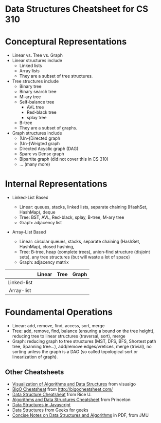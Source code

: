 # Data Structures Cheatsheet for CS 310

# Conceptural Representations

- Linear vs. Tree vs. Graph
- Linear structures include
  - Linked lists
  - Array lists
  - They are a subset of tree structures.
- Tree structures include 
  - Binary tree
  - Binary search tree
  - M-ary tree
  - Self-balance tree
    - AVL tree
    - Red-black tree
    - splay tree
  - B-tree
  - They are a subset of graphs.
- Graph structures include 
  - (Un-)Directed graph
  - (Un-)Weigted graph
  - Directed Acyclic graph (DAG)
  - Spare vs Dense graph
  - Bipartite graph (did not cover this in CS 310)
  - ... (many more)

# Internal Representations

- Linked-List Based
  - Linear: queues, stacks, linked lists, separate chaining (HashSet, HashMap), deque
  - Tree: BST, AVL, Red-black, splay, B-tree, M-ary tree
  - Graph: adjacency list
  
- Array-List Based
  - Linear: circular queues, stacks, separate chaining (HashSet, HashMap), closed hashing, 
  - Tree: B-tree, heap (complete trees), union-find structure (disjoint sets), any tree structures (but will waste a lot of space)
  - Graph: adjacency matrix
  
 |   |Linear|Tree|Graph|
 |:-:| :-:|:-:|:-:|
 |Linked-list| | | |
 |Array-list| | | |

# Foundamental Operations

- Linear: add, remove, find, access, sort, merge
- Tree: add, remove, find, balance (ensuring a bound on the tree height), reducing tree to linear structures (traversal, sort), merge
- Graph: reducing graph to tree structures (MST, DFS, BFS, Shortest path tree, Spanning tree...), add/remove edges/vretices, merge (trivial), no sorting unless the graph is a DAG (so called topological sort or linearization of graph). 
  
## Other Cheatsheets 

- [Visualization of Algorithms and Data Structures](https://visualgo.net/en) from visualgo
- [BigO Cheatsheat](http://bigocheatsheet.com/img/big-o-cheat-sheet-poster.png) from http://bigocheatsheet.com/
- [Data Structure Cheatsheat](https://www.clear.rice.edu/comp160/data_cheat.html) from Rice U.
- [Algorithms and Data Structures Cheatsheet](https://algs4.cs.princeton.edu/cheatsheet/) from Princeton
- [Data Structures in Javascript](http://blog.benoitvallon.com/data-structures-in-javascript/data-structures-in-javascript/)
- [Data Structures](http://www.geeksforgeeks.org/data-structures/) from Geeks for geeks
- [Concise Notes on Data Structures and Algorithms](https://w3.cs.jmu.edu/spragunr/CS240_F12/ConciseNotes.pdf) in PDF, from JMU

## 
